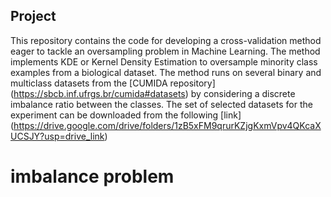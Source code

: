 ## Project
This repository contains the code for developing a cross-validation method eager to tackle an oversampling problem in Machine Learning. The method implements KDE or Kernel Density Estimation to oversample minority class examples
from a biological dataset.
The method runs on several binary and multiclass datasets from the [CUMIDA repository] (https://sbcb.inf.ufrgs.br/cumida#datasets) by considering a discrete imbalance ratio between the classes. The set of selected datasets for the experiment can be downloaded from the following [link] (https://drive.google.com/drive/folders/1zB5xFM9qrurKZjgKxmVpv4QKcaXUCSJY?usp=drive_link)

# imbalance problem

